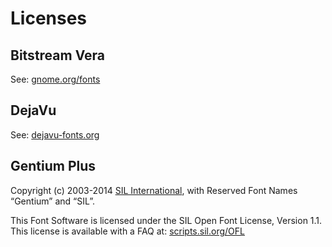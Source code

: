 # Licenses

## Bitstream Vera

See: [gnome.org/fonts](https://www.gnome.org/fonts/#Final_Bitstream_Vera_Fonts)

## DejaVu

See: [dejavu-fonts.org](http://dejavu-fonts.org/wiki/License)

## Gentium Plus

Copyright (c) 2003-2014 [SIL International](http://www.sil.org), with Reserved Font Names “Gentium” and “SIL”.

This Font Software is licensed under the SIL Open Font License, Version 1.1.
This license is available with a FAQ at: [scripts.sil.org/OFL](http://scripts.sil.org/OFL)
